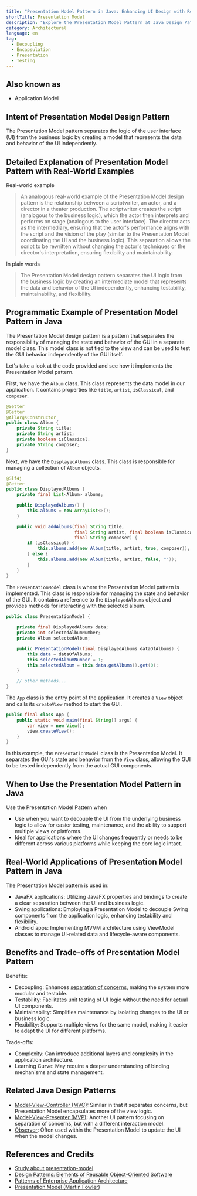 ```yaml
---
title: "Presentation Model Pattern in Java: Enhancing UI Design with Robust Data Management"
shortTitle: Presentation Model
description: "Explore the Presentation Model Pattern at Java Design Patterns. Learn how it separates UI from business logic to enhance flexibility, maintainability, and testability. Ideal for Java developers interested in robust design solutions."
category: Architectural
language: en
tag:
  - Decoupling
  - Encapsulation
  - Presentation
  - Testing
---
```


## Also known as

* Application Model

## Intent of Presentation Model Design Pattern

The Presentation Model pattern separates the logic of the user interface (UI) from the business logic by creating a model that represents the data and behavior of the UI independently.

## Detailed Explanation of Presentation Model Pattern with Real-World Examples

Real-world example

> An analogous real-world example of the Presentation Model design pattern is the relationship between a scriptwriter, an actor, and a director in a theater production. The scriptwriter creates the script (analogous to the business logic), which the actor then interprets and performs on stage (analogous to the user interface). The director acts as the intermediary, ensuring that the actor's performance aligns with the script and the vision of the play (similar to the Presentation Model coordinating the UI and the business logic). This separation allows the script to be rewritten without changing the actor's techniques or the director's interpretation, ensuring flexibility and maintainability.

In plain words

> The Presentation Model design pattern separates the UI logic from the business logic by creating an intermediate model that represents the data and behavior of the UI independently, enhancing testability, maintainability, and flexibility.

## Programmatic Example of Presentation Model Pattern in Java

The Presentation Model design pattern is a pattern that separates the responsibility of managing the state and behavior of the GUI in a separate model class. This model class is not tied to the view and can be used to test the GUI behavior independently of the GUI itself.

Let's take a look at the code provided and see how it implements the Presentation Model pattern.

First, we have the `Album` class. This class represents the data model in our application. It contains properties like `title`, `artist`, `isClassical`, and `composer`.

```java
@Setter
@Getter
@AllArgsConstructor
public class Album {
    private String title;
    private String artist;
    private boolean isClassical;
    private String composer;
}
```

Next, we have the `DisplayedAlbums` class. This class is responsible for managing a collection of `Album` objects.

```java
@Slf4j
@Getter
public class DisplayedAlbums {
    private final List<Album> albums;

    public DisplayedAlbums() {
        this.albums = new ArrayList<>();
    }

    public void addAlbums(final String title,
                          final String artist, final boolean isClassical,
                          final String composer) {
        if (isClassical) {
            this.albums.add(new Album(title, artist, true, composer));
        } else {
            this.albums.add(new Album(title, artist, false, ""));
        }
    }
}
```

The `PresentationModel` class is where the Presentation Model pattern is implemented. This class is responsible for managing the state and behavior of the GUI. It contains a reference to the `DisplayedAlbums` object and provides methods for interacting with the selected album.

```java
public class PresentationModel {
    
    private final DisplayedAlbums data;
    private int selectedAlbumNumber;
    private Album selectedAlbum;

    public PresentationModel(final DisplayedAlbums dataOfAlbums) {
        this.data = dataOfAlbums;
        this.selectedAlbumNumber = 1;
        this.selectedAlbum = this.data.getAlbums().get(0);
    }

    // other methods...
}
```

The `App` class is the entry point of the application. It creates a `View` object and calls its `createView` method to start the GUI.

```java
public final class App {
    public static void main(final String[] args) {
        var view = new View();
        view.createView();
    }
}
```

In this example, the `PresentationModel` class is the Presentation Model. It separates the GUI's state and behavior from the `View` class, allowing the GUI to be tested independently from the actual GUI components.

## When to Use the Presentation Model Pattern in Java

Use the Presentation Model Pattern when

* Use when you want to decouple the UI from the underlying business logic to allow for easier testing, maintenance, and the ability to support multiple views or platforms.
* Ideal for applications where the UI changes frequently or needs to be different across various platforms while keeping the core logic intact.

## Real-World Applications of Presentation Model Pattern in Java

The Presentation Model pattern is used in:

* JavaFX applications: Utilizing JavaFX properties and bindings to create a clear separation between the UI and business logic.
* Swing applications: Employing a Presentation Model to decouple Swing components from the application logic, enhancing testability and flexibility.
* Android apps: Implementing MVVM architecture using ViewModel classes to manage UI-related data and lifecycle-aware components.

## Benefits and Trade-offs of Presentation Model Pattern

Benefits:

* Decoupling: Enhances [separation of concerns](https://java-design-patterns.com/principles/#separation-of-concerns), making the system more modular and testable.
* Testability: Facilitates unit testing of UI logic without the need for actual UI components.
* Maintainability: Simplifies maintenance by isolating changes to the UI or business logic.
* Flexibility: Supports multiple views for the same model, making it easier to adapt the UI for different platforms.

Trade-offs:

* Complexity: Can introduce additional layers and complexity in the application architecture.
* Learning Curve: May require a deeper understanding of binding mechanisms and state management.

## Related Java Design Patterns

* [Model-View-Controller (MVC)](https://java-design-patterns.com/patterns/model-view-controller/): Similar in that it separates concerns, but Presentation Model encapsulates more of the view logic.
* [Model-View-Presenter (MVP)](https://java-design-patterns.com/patterns/model-view-presenter/): Another UI pattern focusing on separation of concerns, but with a different interaction model.
* [Observer](https://java-design-patterns.com/patterns/observer/): Often used within the Presentation Model to update the UI when the model changes.

## References and Credits

* [Study about presentation-model](https://runtimehub.com/p/jdp@20240509:presentation-model/)
* [Design Patterns: Elements of Reusable Object-Oriented Software](https://amzn.to/3w0pvKI)
* [Patterns of Enterprise Application Architecture](https://amzn.to/3WfKBPR)
* [Presentation Model (Martin Fowler)](https://martinfowler.com/eaaDev/PresentationModel.html)
